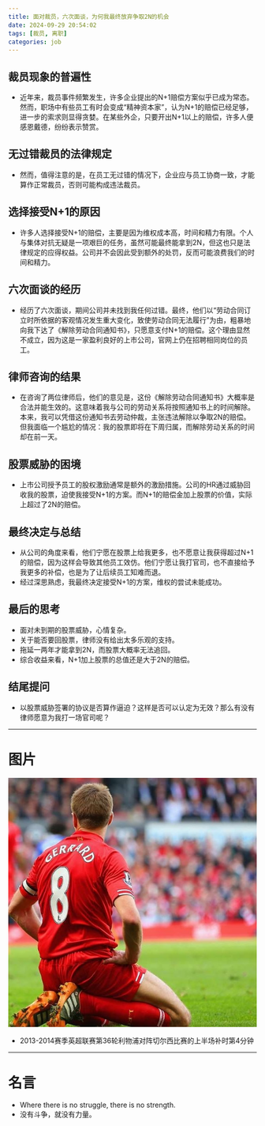 ```yaml
---
title: 面对裁员，六次面谈，为何我最终放弃争取2N的机会
date: 2024-09-29 20:54:02
tags: [裁员, 离职]
categories: job
---
```


## 裁员现象的普遍性
+ 近年来，裁员事件频繁发生，许多企业提出的N+1赔偿方案似乎已成为常态。然而，职场中有些员工有时会变成“精神资本家”，认为N+1的赔偿已经足够，进一步的索求则显得贪婪。在某些外企，只要开出N+1以上的赔偿，许多人便感恩戴德，纷纷表示赞赏。

## 无过错裁员的法律规定
+ 然而，值得注意的是，在员工无过错的情况下，企业应与员工协商一致，才能算作正常裁员，否则可能构成违法裁员。

## 选择接受N+1的原因
+ 许多人选择接受N+1的赔偿，主要是因为维权成本高，时间和精力有限。个人与集体对抗无疑是一项艰巨的任务，虽然可能最终能拿到2N，但这也只是法律规定的应得权益。公司并不会因此受到额外的处罚，反而可能浪费我们的时间和精力。

## 六次面谈的经历
+ 经历了六次面谈，期间公司并未找到我任何过错。最终，他们以“劳动合同订立时所依据的客观情况发生重大变化，致使劳动合同无法履行”为由，粗暴地向我下达了《解除劳动合同通知书》，只愿意支付N+1的赔偿。这个理由显然不成立，因为这是一家盈利良好的上市公司，官网上仍在招聘相同岗位的员工。

## 律师咨询的结果
+ 在咨询了两位律师后，他们的意见是，这份《解除劳动合同通知书》大概率是合法并能生效的。这意味着我与公司的劳动关系将按照通知书上的时间解除。本来，我可以凭借这份通知书去劳动仲裁，主张违法解除以争取2N的赔偿。但我面临一个尴尬的情况：我的股票即将在下周归属，而解除劳动关系的时间却在前一天。

## 股票威胁的困境
+ 上市公司授予员工的股权激励通常是额外的激励措施。公司的HR通过威胁回收我的股票，迫使我接受N+1的方案。而N+1的赔偿金加上股票的价值，实际上超过了2N的赔偿。

## 最终决定与总结
+ 从公司的角度来看，他们宁愿在股票上给我更多，也不愿意让我获得超过N+1的赔偿，因为这样会导致其他员工效仿。他们宁愿让我打官司，也不直接给予我更多的补偿，也是为了让后续员工知难而退。
+ 经过深思熟虑，我最终决定接受N+1的方案，维权的尝试未能成功。

## 最后的思考
+ 面对未到期的股票威胁，心情复杂。
+ 关于能否要回股票，律师没有给出太多乐观的支持。
+ 拖延一两年才能拿到2N，而股票大概率无法追回。
+ 综合收益来看，N+1加上股票的总值还是大于2N的赔偿。

## 结尾提问
+ 以股票威胁签署的协议是否算作逼迫？这样是否可以认定为无效？那么有没有律师愿意为我打一场官司呢？


----

# 图片
![Gerrard's big mistake.](uploads/gerrard_mistake.jpg)
+ 2013-2014赛季英超联赛第36轮利物浦对阵切尔西比赛的上半场补时第4分钟

----

# 名言

+ Where there is no struggle, there is no strength.
+ 没有斗争，就没有力量。